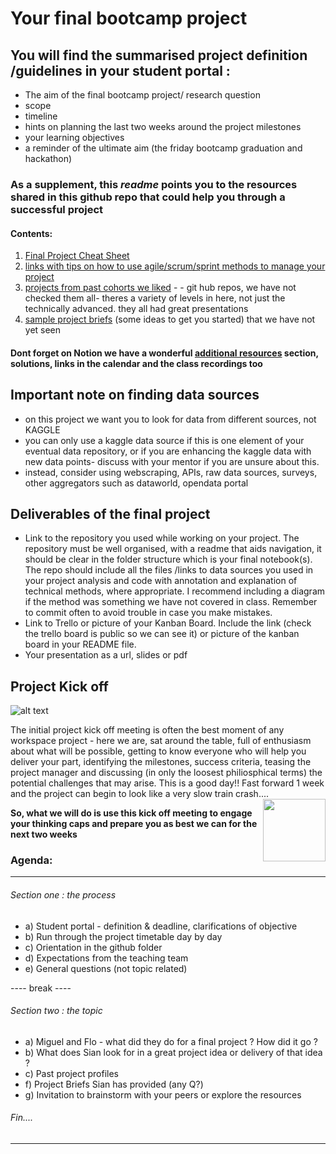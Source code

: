 # Your final bootcamp project 

## You will find the summarised project definition /guidelines in your student portal : 

+ The aim of the final bootcamp project/ research question
+ scope 
+ timeline 
+ hints on planning the last two weeks around the project milestones
+ your learning objectives 
+ a reminder of the ultimate aim (the friday bootcamp graduation and hackathon)

### As a supplement, this ***readme*** points you to the resources shared in this github repo that could help you through a successful project

#### Contents:

1) [Final Project Cheat Sheet](https://github.com/student-IH-labs-and-stuff/BEES-DAFT-MAY21/blob/main/Projects/Final_Project/final_project_cheatsheet/final_project_cheat_sheet.md)
2) [links with tips on how to use agile/scrum/sprint methods to manage your project](https://github.com/student-IH-labs-and-stuff/BEES-DAFT-MAY21/blob/main/Project/Final_project/Agile_method.md)
3) [projects from past cohorts we liked](https://github.com/student-IH-labs-and-stuff/BEES-DAFT-MAY21/blob/main/Projects/Final_Project/past_cohort_projects.md) - - git hub repos, we have not checked them all- theres a variety of levels in here, not just the technically advanced. they all had great presentations
4) [sample project briefs](https://github.com/student-IH-labs-and-stuff/BEES-DAFT-MAY21/blob/main/Project/Final_project/project_proposals.md) (some ideas to get you started) that we have not yet seen 

#### Dont forget on Notion we have a wonderful [additional resources](https://www.notion.so/ironhack/8af74fb0e11447e9812e816ec184b958?v=c90c2e1e8d2846f0bc25d8a9e667ff1e) section, solutions, links in the calendar and the class recordings too

## Important note on finding data sources

+ on this project we want you to look for data from different sources, not KAGGLE 
+ you can only use a kaggle data source if this is one element of your eventual data repository, or if you are enhancing the kaggle data with new data points- discuss with your mentor if you are unsure about this. 
+ instead, consider using webscraping, APIs, raw data sources, surveys, other aggregators such as dataworld, opendata portal


## Deliverables of the final project 

+ Link to the repository you used while working on your project. The repository must be well organised, with a readme that aids navigation, it should be clear in the folder structure which is your final notebook(s). The repo should include all the files /links to data sources you used in your project analysis and code with annotation and explanation of technical methods, where appropriate. I recommend including a diagram if the method was something we have not covered in class.  Remember to commit often to avoid trouble in case you make mistakes.
+ Link to Trello or picture of your Kanban Board. Include the link (check the trello board is public so we can see it) or picture of the kanban board in your README file.
+ Your presentation as a url, slides or pdf 


## Project Kick off

![alt text](https://github.com/student-IH-labs-and-stuff/BEES-DAFT-MAY21/blob/main/Projects/Final_Project/kick-off-meetings.png)

The initial project kick off meeting is often the best moment of any workspace project - here we are, sat around the table, full of enthusiasm about what will be possible, getting to know everyone who will help you deliver your part, identifying the milestones, success criteria, teasing the project manager and discussing (in only the loosest philiosphical terms) the potential challenges that may arise. This is a good day!! Fast forward 1 week and the project can begin to look like a very slow train crash....  
<img align="right" width="100" height="100" src="https://github.com/student-IH-labs-and-stuff/BEES-DAFT-MAY21/blob/main/Projects/Final_Project/TTTW_large.jpeg">



**So, what we will do is use this kick off meeting to engage your thinking caps and prepare you as best we can for the next two weeks** 

### Agenda:
-----
###### Section one : the process 

+ a) Student portal - definition & deadline, clarifications of objective
+ b) Run through the project timetable day by day
+ c) Orientation in the github folder 
+ d) Expectations from the teaching team 
+ e) General questions (not topic related) 

---- break ---- 

###### Section two : the topic

+ a) Miguel and Flo - what did they do for a final project ? How did it go ?
+ b) What does Sian look for in a great project idea or delivery of that idea ? 
+ c) Past project profiles  
+ f) Project Briefs Sian has provided (any Q?) 
+ g) Invitation to brainstorm with your peers or explore the resources

###### Fin....

-------------

